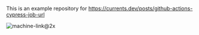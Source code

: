 This is an example repository for https://currents.dev/posts/github-actions-cypress-job-url


![machine-link@2x](https://user-images.githubusercontent.com/1637928/211184188-3809c0a3-8ecf-4b72-8c45-33eff2387eee.png)
